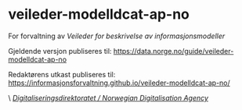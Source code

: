 # veileder-modelldcat-ap-no

For forvaltning av _Veileder for beskrivelse av informasjonsmodeller_

Gjeldende versjon publiseres til: https://data.norge.no/guide/veileder-modelldcat-ap-no

Redaktørens utkast publiseres til: https://informasjonsforvaltning.github.io/veileder-modelldcat-ap-no/

 \ [_Digitaliseringsdirektoratet / Norwegian Digitalisation Agency_](https://digdir.no)
